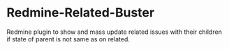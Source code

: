 Redmine-Related-Buster
======================

Redmine plugin to show and mass update related issues with their children if state of parent is not same as on related.
